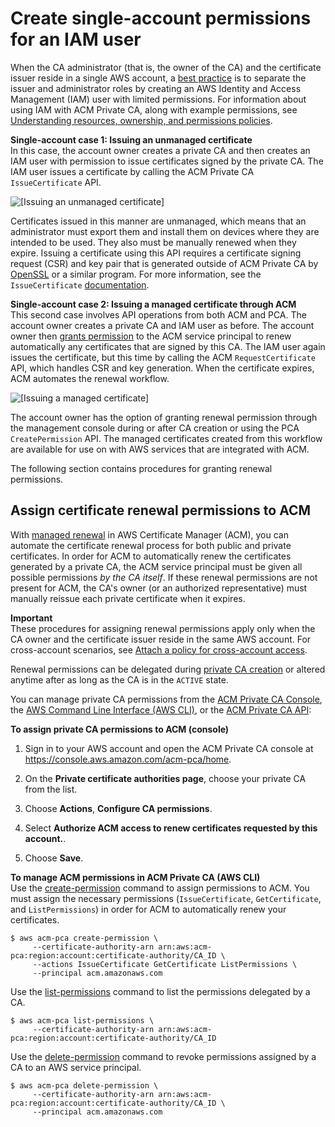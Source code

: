# Create single\-account permissions for an IAM user<a name="assign-permissions"></a>

When the CA administrator \(that is, the owner of the CA\) and the certificate issuer reside in a single AWS account, a [best practice](ca-best-practices.md) is to separate the issuer and administrator roles by creating an AWS Identity and Access Management \(IAM\) user with limited permissions\. For information about using IAM with ACM Private CA, along with example permissions, see [Understanding resources, ownership, and permissions policies](security-iam.md#understand-resource-ownership)\.

**Single\-account case 1: Issuing an unmanaged certificate**  
In this case, the account owner creates a private CA and then creates an IAM user with permission to issue certificates signed by the private CA\. The IAM user issues a certificate by calling the ACM Private CA `IssueCertificate` API\.

![\[Issuing an unmanaged certificate\]](http://docs.aws.amazon.com/acm-pca/latest/userguide/images/ca_access_1_account_pca_api.png)

Certificates issued in this manner are unmanaged, which means that an administrator must export them and install them on devices where they are intended to be used\. They also must be manually renewed when they expire\. Issuing a certificate using this API requires a certificate signing request \(CSR\) and key pair that is generated outside of ACM Private CA by [OpenSSL](https://www.openssl.org/) or a similar program\. For more information, see the `IssueCertificate` [documentation](https://docs.aws.amazon.com/acm-pca/latest/APIReference/API_IssueCertificate.html)\.

**Single\-account case 2: Issuing a managed certificate through ACM**  
This second case involves API operations from both ACM and PCA\. The account owner creates a private CA and IAM user as before\. The account owner then [grants permission](Create-CA-console.md#PcaCreateAcmPerms) to the ACM service principal to renew automatically any certificates that are signed by this CA\. The IAM user again issues the certificate, but this time by calling the ACM `RequestCertificate` API, which handles CSR and key generation\. When the certificate expires, ACM automates the renewal workflow\.

![\[Issuing a managed certificate\]](http://docs.aws.amazon.com/acm-pca/latest/userguide/images/ca_access_1_account_acm_api.png)

The account owner has the option of granting renewal permission through the management console during or after CA creation or using the PCA `CreatePermission` API\. The managed certificates created from this workflow are available for use on with AWS services that are integrated with ACM\.

The following section contains procedures for granting renewal permissions\.

## Assign certificate renewal permissions to ACM<a name="PcaPermissions"></a>

With [managed renewal](https://docs.aws.amazon.com/acm/latest/userguide/managed-renewal.html) in AWS Certificate Manager \(ACM\), you can automate the certificate renewal process for both public and private certificates\. In order for ACM to automatically renew the certificates generated by a private CA, the ACM service principal must be given all possible permissions *by the CA itself*\. If these renewal permissions are not present for ACM, the CA's owner \(or an authorized representative\) must manually reissue each private certificate when it expires\.

**Important**  
These procedures for assigning renewal permissions apply only when the CA owner and the certificate issuer reside in the same AWS account\. For cross\-account scenarios, see [Attach a policy for cross\-account access](pca-ram.md)\.

Renewal permissions can be delegated during [private CA creation](create-CA.md) or altered anytime after as long as the CA is in the `ACTIVE` state\.

You can manage private CA permissions from the [ACM Private CA Console](https://console.aws.amazon.com/acm-pca), the [AWS Command Line Interface \(AWS CLI\)](https://aws.amazon.com/cli/), or the [ACM Private CA API](https://docs.aws.amazon.com/acm-pca/latest/APIReference/):

**To assign private CA permissions to ACM \(console\)**

1. Sign in to your AWS account and open the ACM Private CA console at [https://console\.aws\.amazon\.com/acm\-pca/home](https://console.aws.amazon.com/acm-pca/home)\.

1. On the **Private certificate authorities page**, choose your private CA from the list\.

1. Choose **Actions**, **Configure CA permissions**\.

1. Select **Authorize ACM access to renew certificates requested by this account\.**\.

1. Choose **Save**\.

**To manage ACM permissions in ACM Private CA \(AWS CLI\)**  
Use the [create\-permission](https://docs.aws.amazon.com/cli/latest/reference/acm-pca/create-permission.html) command to assign permissions to ACM\. You must assign the necessary permissions \(`IssueCertificate`, `GetCertificate`, and `ListPermissions`\) in order for ACM to automatically renew your certificates\.

```
$ aws acm-pca create-permission \
     --certificate-authority-arn arn:aws:acm-pca:region:account:certificate-authority/CA_ID \
     --actions IssueCertificate GetCertificate ListPermissions \
     --principal acm.amazonaws.com
```

Use the [list\-permissions](https://docs.aws.amazon.com/cli/latest/reference/acm-pca/list-permissions.html) command to list the permissions delegated by a CA\.

```
$ aws acm-pca list-permissions \
     --certificate-authority-arn arn:aws:acm-pca:region:account:certificate-authority/CA_ID
```

Use the [delete\-permission](https://docs.aws.amazon.com/cli/latest/reference/acm-pca/delete-permission.html) command to revoke permissions assigned by a CA to an AWS service principal\.

```
$ aws acm-pca delete-permission \
     --certificate-authority-arn arn:aws:acm-pca:region:account:certificate-authority/CA_ID \
     --principal acm.amazonaws.com
```